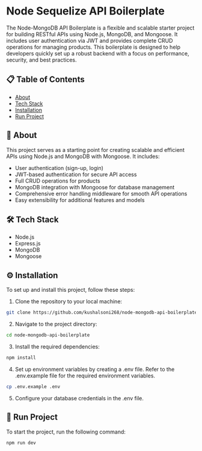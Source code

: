 # Node Sequelize API Boilerplate

The Node-MongoDB API Boilerplate is a flexible and scalable starter project for building RESTful APIs using Node.js, MongoDB, and Mongoose. It includes user authentication via JWT and provides complete CRUD operations for managing products. This boilerplate is designed to help developers quickly set up a robust backend with a focus on performance, security, and best practices.

## 📋 Table of Contents

- [About](#user-content-beginner-about)
- [Tech Stack](#user-content-️-tech-stack)
- [Installation](#user-content-️-installation)
- [Run Project](#user-content--run-project)

##  :beginner: About

This project serves as a starting point for creating scalable and efficient APIs using Node.js and MongoDB with Mongoose. It includes:

- User authentication (sign-up, login)
- JWT-based authentication for secure API access
- Full CRUD operations for products
- MongoDB integration with Mongoose for database management
- Comprehensive error handling middleware for smooth API operations
- Easy extensibility for additional features and models

## 🛠️ Tech Stack

- Node.js
- Express.js
- MongoDB
- Mongoose

## ⚙️ Installation

To set up and install this project, follow these steps:

1. Clone the repository to your local machine:

```bash
git clone https://github.com/kushalsoni268/node-mongodb-api-boilerplate.git
```

2. Navigate to the project directory:

```bash
cd node-mongodb-api-boilerplate
```

3. Install the required dependencies:

```bash
npm install
```

4. Set up environment variables by creating a .env file. Refer to the .env.example file for the required environment variables.

```bash
cp .env.example .env
```

5. Configure your database credentials in the .env file.

## 🚀 Run Project

To start the project, run the following command:

```bash
npm run dev
```